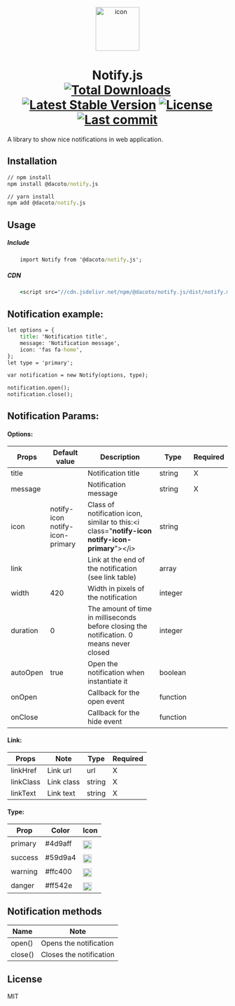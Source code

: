 <p style="text-align: center">
    <img src="https://cdn.jsdelivr.net/npm/@dacoto/notify.js/notify.png" alt="icon" height="100">
</p>
<h1 style="text-align: center">
    Notify.js
    <br>
    <a href="https://www.npmjs.com/package/@dacoto/notify.js"><img src="https://img.shields.io/npm/dt/@dacoto/notify.js.svg" alt="Total Downloads"></a>
    <a href="https://www.npmjs.com/package/@dacoto/notify.js"><img src="https://img.shields.io/npm/v/@dacoto/notify.js.svg" alt="Latest Stable Version"></a>
    <a href="https://www.npmjs.com/package/@dacoto/notify.js"><img src="https://img.shields.io/npm/l/@dacoto/notify.js.svg" alt="License"></a>
    <a href="https://github.com/dacoto/notify.js"><img src="https://img.shields.io/github/last-commit/dacoto/notify.js.svg" alt="Last commit"></a>
</h1>

A library to show nice notifications in web application.

## Installation

``` cmd
// npm install
npm install @dacoto/notify.js

// yarn install
npm add @dacoto/notify.js
```

## Usage

##### Include

``` cmd
    import Notify from '@dacoto/notify.js';
```
##### CDN

``` cmd
    <script src="//cdn.jsdelivr.net/npm/@dacoto/notify.js/dist/notify.min.js"></script>
```
## Notification example:

``` cmd
let options = {
    title: 'Notification title',
    message: 'Notification message',
    icon: 'fas fa-home',
};
let type = 'primary';

var notification = new Notify(options, type);

notification.open();
notification.close();
```

## Notification Params:

#### Options:

|Props|Default value|Description|Type|Required|
|--- |--- |--- |--- |--- |
|title| |Notification title|string|X|
|message| |Notification message|string|X|
|icon|notify-icon notify-icon-primary|Class of notification icon, similar to this:&lt;i class="<strong>notify-icon notify-icon-primary</strong>"&gt;&lt;/i&gt;|string| |
|link| |Link at the end of the notification (see link table)|array| |
|width|420|Width in pixels of the notification|integer| |
|duration|0|The amount of time in milliseconds before closing the notification. 0 means never closed|integer| |
|autoOpen|true|Open the notification when instantiate it|boolean| |
|onOpen| |Callback for the open event|function| |
|onClose| |Callback for the hide event|function| |

#### Link:

|Props|Note|Type|Required|
|--- |--- |--- |--- |
|linkHref|Link url|url|X|
|linkClass|Link class|string|X|
|linkText|Link text|string|X|

#### Type:

|Prop|Color|Icon|
|--- |--- |--- |
|primary|#4d9aff|<img src="https://cdn.jsdelivr.net/npm/@dacoto/notify.js@0.1.0/src/img/primary.png" alt="primary" width="20px" style="padding-top: 6px">|
|success|#59d9a4|<img src="https://cdn.jsdelivr.net/npm/@dacoto/notify.js@0.1.0/src/img/success.png" alt="primary" width="20px" style="padding-top: 6px">|
|warning|#ffc400|<img src="https://cdn.jsdelivr.net/npm/@dacoto/notify.js@0.1.0/src/img/warning.png" alt="primary" width="20px" style="padding-top: 6px">|
|danger|#ff542e|<img src="https://cdn.jsdelivr.net/npm/@dacoto/notify.js@0.1.0/src/img/danger.png" alt="primary" width="20px" style="padding-top: 6px">|

## Notification methods

|Name|Note|
|--- |--- |
|open()|Opens the notification|
|close()|Closes the notification|

## License

MIT